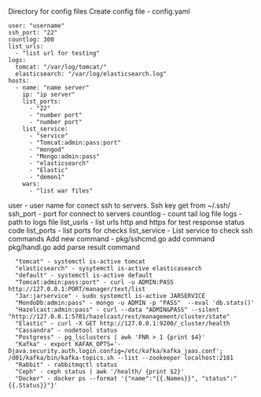 Directory for config files
Create config file - config.yaml

```
user: "username"
ssh_port: "22"
countlog: 300
list_urls:
  - "list url for testing"
logs:
  tomcat: "/var/log/tomcat/"
  elasticsearch: "/var/log/elasticsearch.log"
hosts:
  - name: "name server"
    ip: "ip server"
    list_ports:
      - "22"
      - "number port"
      - "number port"
    list_service:
      - "service"
      - "Tomcat:admin:pass:port"
      - "mongod"
      - "Mongo:admin:pass"
      - "elasticsearch"
      - "Elastic"
      - "demon1"
    wars:
      - "list war files"
```
user - user name for conect ssh to servers. Ssh key get from ~/.ssh/
ssh_port - port for connect to servers
countlog - count tail log file
logs - path to logs file
list_usrls - list urls http and https for test response status code
list_ports - list ports for checks
list_service -
  List service to check ssh commands
  Add new command -
   pkg/sshcmd.go add command
   pkg/handl.go add parse result command
```
  "tomcat" - systemctl is-active tomcat
  "elasticsearch" - sysytemctl is-active elasticasearch
  "default" - systemctl is-active default
  "Tomcat:admin:pass:port" - curl -u ADMIN:PASS http://127.0.0.1:PORT/manager/text/list
  "Jar:jarservice" - sudo systemctl is-active JARSERVICE
  "MondoDb:admin:pass" - mongo -u ADMIN -p "PASS"  --eval 'db.stats()'
  "Hazelcast:admin:pass" - curl --data "ADMIN&PASS" --silent "http://127.0.0.1:5701/hazelcast/rest/management/cluster/state"
  "Elastic" - curl -X GET http://127.0.0.1:9200/_cluster/health
  "Cassandra" - nodetool status
  "Postgress" - pg_lsclusters | awk 'FNR > 1 {print $4}'
  "Kafka" - export KAFAK_OPTS='-Djava.security.auth.login.config=/etc/kafka/kafka_jaas.conf'; /d01/kafka/bin/kafka-topics.sh --list --zookeeper localhost:2181
  "Rabbit" - rabbitmqctl status
  "Ceph" - ceph status | awk '/health/ {print $2}'
  "Docker" - docker ps --format '{"name":"{{.Names}}", "status":"{{.Status}}"}'
```